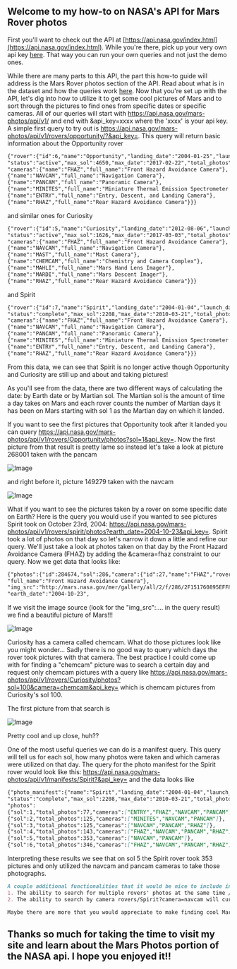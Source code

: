 ## Welcome to my how-to on NASA's API for Mars Rover photos

First you'll want to check out the API at [https://api.nasa.gov/index.html](https://api.nasa.gov/index.html).  While you're there, pick up your very own api key [here](https://api.nasa.gov/index.html#apply-for-an-api-key).  That way you can run your own queries and not just the demo ones.

While there are many parts to this API, the part this how-to guide will address is the Mars Rover photos section of the API. Read about what is in the dataset and how the queries work [here](https://api.nasa.gov/api.html#MarsPhotos).  Now that you're set up with the API, let's dig into how to utilize it to get some cool pictures of Mars and to sort through the pictures to find ones from specific dates or specific cameras. All of our queries will start with https://api.nasa.gov/mars-photos/api/v1/ and end with &api_key=xxxx where the 'xxxx' is your api key. A simple first query to try out is https://api.nasa.gov/mars-photos/api/v1/rovers/opportunity/?&api_key=.  This query will return basic information about the Opportunity rover 

```markdown
{"rover":{"id":6,"name":"Opportunity","landing_date":"2004-01-25","launch_date":"2003-07-07",
"status":"active","max_sol":4650,"max_date":"2017-02-22","total_photos":187093,
"cameras":{"name":"FHAZ","full_name":"Front Hazard Avoidance Camera"},
{"name":"NAVCAM","full_name":"Navigation Camera"},
{"name":"PANCAM","full_name":"Panoramic Camera"},
{"name":"MINITES","full_name":"Miniature Thermal Emission Spectrometer (Mini-TES)"},
{"name":"ENTRY","full_name":"Entry, Descent, and Landing Camera"},
{"name":"RHAZ","full_name":"Rear Hazard Avoidance Camera"}}}
```

and similar ones for Curiosity 
```markdown
{"rover":{"id":5,"name":"Curiosity","landing_date":"2012-08-06","launch_date":"2011-11-26",
"status":"active","max_sol":1626,"max_date":"2017-03-03","total_photos":306684,
"cameras":{"name":"FHAZ","full_name":"Front Hazard Avoidance Camera"},
{"name":"NAVCAM","full_name":"Navigation Camera"},
{"name":"MAST","full_name":"Mast Camera"},
{"name":"CHEMCAM","full_name":"Chemistry and Camera Complex"},
{"name":"MAHLI","full_name":"Mars Hand Lens Imager"},
{"name":"MARDI","full_name":"Mars Descent Imager"},
{"name":"RHAZ","full_name":"Rear Hazard Avoidance Camera"}}}
```

and Spirit
```markdown
{"rover":{"id":7,"name":"Spirit","landing_date":"2004-01-04","launch_date":"2003-06-10",
"status":"complete","max_sol":2208,"max_date":"2010-03-21","total_photos":124550,
"cameras":{"name":"FHAZ","full_name":"Front Hazard Avoidance Camera"},
{"name":"NAVCAM","full_name":"Navigation Camera"},
{"name":"PANCAM","full_name":"Panoramic Camera"},
{"name":"MINITES","full_name":"Miniature Thermal Emission Spectrometer (Mini-TES)"},
{"name":"ENTRY","full_name":"Entry, Descent, and Landing Camera"},
{"name":"RHAZ","full_name":"Rear Hazard Avoidance Camera"}}}
```

From this data, we can see that Spirit is no longer active though Opportunity and Curiosity are still up and about and taking pictures!

As you'll see from the data, there are two different ways of calculating the date: by Earth date or by Martian sol. The Martian sol is the amount of time a day takes on Mars and each rover counts the number of Martian days it has been on Mars starting with sol 1 as the Martian day on which it landed.

If you want to see the first pictures that Opportunity took after it landed you can query https://api.nasa.gov/mars-photos/api/v1/rovers/Opportunity/photos?sol=1&api_key=.  Now the first picture from that result is pretty lame so instead let's take a look at picture 268001 taken with the pancam

![Image](http://mars.nasa.gov/mer/gallery/all/1/p/001/1P128287181EFF0000P2303L2M1-BR.JPG)

and right before it, picture 149279 taken with the navcam

![Image](http://mars.nasa.gov/mer/gallery/all/1/n/001/1N128285132EDN0000P1500R0M1-BR.JPG)

What if you want to see the pictures taken by a rover on some specific date on Earth? Here is the query you would use if you wanted to see pictures Spirit took on October 23rd, 2004: https://api.nasa.gov/mars-photos/api/v1/rovers/spirit/photos?earth_date=2004-10-23&api_key=.  Spirit took a lot of photos on that day so let's narrow it down a little and refine our query.  We'll just take a look at photos taken on that day by the Front Hazard Avoidance Camera (FHAZ) by adding the &camera=fhaz constraint to our query.  Now we get data that looks like:  

```markdown
{"photos":{"id":284674,"sol":286,"camera":{"id":27,"name":"FHAZ","rover_id":7,
"full_name":"Front Hazard Avoidance Camera"},
"img_src":"http://mars.nasa.gov/mer/gallery/all/2/f/286/2F151760895EFF8987P1110L0M1-BR.JPG",
"earth_date":"2004-10-23",

```

If we visit the image source (look for the "img_src":.... in the query result) we find a beautiful picture of Mars!!!

![Image](http://mars.nasa.gov/mer/gallery/all/2/f/286/2F151760895EFF8987P1110L0M1-BR.JPG)

Curiosity has a camera called chemcam.  What do those pictures look like you might wonder...  Sadly there is no good way to query which days the rover took pictures with that camera. The best practice I could come up with for finding a "chemcam" picture was to search a certain day and request only chemcam pictures with a query like https://api.nasa.gov/mars-photos/api/v1/rovers/Curiosity/photos?sol=100&camera=chemcam&api_key= which is chemcam pictures from Curiosity's sol 100.

The first picture from that search is 

![Image](http://mars.jpl.nasa.gov/msl-raw-images/ods/surface/sol/00100/soas/rdr/ccam/CR0_406369429PRC_F0050104CCAM01100L1.PNG)

Pretty cool and up close, huh??

One of the most useful queries we can do is a manifest query.  This query will tell us for each sol, how many photos were taken and which cameras were utilized on that day. The query for the photo manifest for the Spirit rover would look like this: https://api.nasa.gov/mars-photos/api/v1/manifests/Spirit?&api_key= and the data looks like 

```markdown
{"photo_manifest":{"name":"Spirit","landing_date":"2004-01-04","launch_date":"2003-06-10",
"status":"complete","max_sol":2208,"max_date":"2010-03-21","total_photos":124550,
"photos":
{"sol":1,"total_photos":77,"cameras":["ENTRY","FHAZ","NAVCAM","PANCAM","RHAZ"]},
{"sol":2,"total_photos":125,"cameras":["MINITES","NAVCAM","PANCAM"]},
{"sol":3,"total_photos":125,"cameras":["NAVCAM","PANCAM","RHAZ"]},
{"sol":4,"total_photos":143,"cameras":["FHAZ","NAVCAM","PANCAM","RHAZ"]},
{"sol":5,"total_photos":353,"cameras":["NAVCAM","PANCAM"]},
{"sol":6,"total_photos":346,"cameras":["FHAZ","NAVCAM","PANCAM","RHAZ"]}
```

Interpreting these results we see that on sol 5 the Spirit rover took 353 pictures and only utilized the navcam and pancam cameras to take those photographs.

```markdown
A couple additional functionalities that it would be nice to include in an update to this api are:
1. The ability to search for multiple rovers' photos at the same time /rovers/spirit&curiosity/photos?earth_date=2017-3-1 for instance
2. The ability to search by camera rovers/Spirit?camera=navcam will currently just return the basic rover information instead of returning all the photos Spirit took with its navcam.  

Maybe there are more that you would appreciate to make finding cool Mars photos easier.
```

## Thanks so much for taking the time to visit my site and learn about the Mars Photos portion of the NASA api.  I hope you enjoyed it!!
